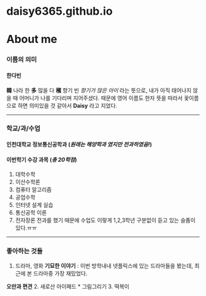 # daisy6365.github.io

About me
===

### 이름의 의미

#### 한다빈 
 __韓__ 나라 한
 __多__ 많을 다
 __穦__ 향기 빈
 _향기가 많은 아이_ 라는 뜻으로, 내가 아직 태어나지 않을 때 어머니가 나를 기다리며 지어주셨다.
때문에 영어 이름도 한자 뜻을 따라서 꽃이름으로 하면 의미있을 것 같아서 __Daisy__ 라고 지었다.

---

### 학교/과/수업
#### 인천대학교 정보통신공학과 (_원래는 해양학과 였지만 전과하였음!_)
#### 이번학기 수강 과목 (_총 20학점_)
1. 대학수학
2. 이산수학론
3. 컴퓨터 알고리즘
4. 공업수학
5. 인터넷 설계 실습
6. 통신공학 이론
7. 전자장론
전과를 했기 때문에 수업도 이렇게 1,2,3학년 구분없이 듣고 있는 슬픔이 있다.ㅠㅠ

---

### 좋아하는 것들
1. 드라마, 영화
__기묘한 이야기__
: 이번 방학내내 넷플릭스에 있는 드라마들을 봤는데, 최근에 본 드라마중 가장 재밌었다.

__오만과 편견__
2. 새로산 아이패드
    * 그림그리기
3. 떡복이
